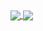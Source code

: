 
<a href="https://github.com/Yarden-zamir">
  <img align="center" src="https://github-readme-stats.vercel.app/api?username=Yarden-zamir&theme=calm&count_private=true&show_icons=true&border_radius=20&card_width=22" />
</a>
<a href="https://github.com/yarden-zamir/me">
  <img align="center" src="https://github-readme-stats.vercel.app/api/pin/?username=Yarden-zamir&repo=obsidian-zola-plus&theme=calm&show_icons=true&border_radius=20" />
</a>
<!-- <a href="https://github.com/Yarden-zamir">
  <img align="center" src="https://metrics.lecoq.io/Yarden-zamir?template=classic&repositories.forks=true&gists=1&followup=1&code=1&base=header%2C%20activity%2C%20community%2C%20repositories%2C%20metadata&base.indepth=false&base.hireable=false&base.skip=false&followup=false&followup.sections=repositories&followup.indepth=false&followup.archived=true&code=false&code.lines=12&code.load=400&code.days=3&code.visibility=public&gists=false&config.timezone=Asia%2FJerusalem&config.display=large" />
</a> -->
